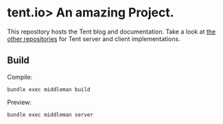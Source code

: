 # tent.io> An amazing Project.

This repository hosts the Tent blog and documentation. Take a look at [the other repositories](https://github.com/tent) for Tent server and client implementations.

## Build

Compile:

    bundle exec middleman build

Preview:

    bundle exec middleman server
